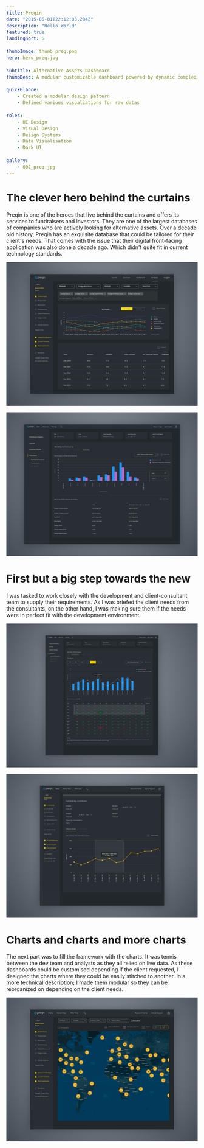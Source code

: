 ```yaml
---
title: Preqin
date: "2015-05-01T22:12:03.284Z"
description: "Hello World"
featured: true
landingSort: 5

thumbImage: thumb_preq.png
hero: hero_preq.jpg

subtitle: Alternative Assets Dashboard
thumbDesc: A modular customizable dashboard powered by dynamic complex visualisations. 

quickGlance: 
    - Created a modular design pattern
    - Defined various visualiations for raw datas

roles:
    - UI Design
    - Visual Design
    - Design Systems
    - Data Visualisation
    - Dark UI

gallery: 
    - 002_preq.jpg
---
```


# The clever hero behind the curtains

Preqin is one of the heroes that live behind the curtains and offers its services to fundraisers and investors. They are one of the largest databases of companies who are actively looking for alternative assets. Over a decade old history, Preqin has an exquisite database that could be tailored for their client's needs. That comes with the issue that their digital front-facing application was also done a decade ago. Which didn't quite fit in current technology standards.

![](./PQ_01.jpg)

![](./PQ_02.jpg)

# First but a big step towards the new

I was tasked to work closely with the development and client-consultant team to supply their requirements. As I was briefed the client needs from the consultants, on the other hand, I was making sure them if the needs were in perfect fit with the development environment. 

![](./PQ_04.jpg)

![](./PQ_05.jpg)


# Charts and charts and more charts

The next part was to fill the framework with the charts. It was tennis between the dev team and analysts as they all relied on live data. As these dashboards could be customised depending if the client requested, I designed the charts where they could be easily stitched to another. In a more technical description; I made them modular so they can be reorganized on depending on the client needs. 

![](./PQ_06.jpg)
